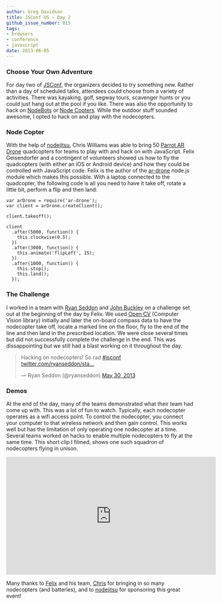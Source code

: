 ```yaml
---
author: Greg Davidson
title: JSConf US — Day 2
github_issue_number: 815
tags:
- browsers
- conference
- javascript
date: 2013-06-05
---
```


### Choose Your Own Adventure

For day two of [JSConf](http://2013.jsconf.us/), the organizers decided to try something new. Rather than a day of scheduled talks, attendees could choose from a variety of activities. There was kayaking, golf, segway tours, scavenger hunts or you could just hang out at the pool if you like. There was also the opportunity to hack on [NodeBots](http://nodebots.io/) or [Node Copters](http://www.nodecopter.com/). While the outdoor stuff sounded awesome, I opted to hack on and play with the nodecopters.

### Node Copter

With the help of [nodejitsu](https://nodejitsu.com/), Chris Williams was able to bring 50 [Parrot AR Drone](https://www.parrot.com/eu/drones/parrot-ardrone-20-elite-edition#parrot-ardrone-20-elite-edition) quadcopters for teams to play with and hack on with JavaScript. Felix Geisendorfer and a contingent of volunteers showed us how to fly the quadcopters (with either an iOS or Android device) and how they could be controlled with JavaScript code. Felix is the author of the [ar-drone](https://github.com/felixge/node-ar-drone) node.js module which makes this possible. With a laptop connected to the quadcopter, the following code is all you need to have it take off, rotate a little bit, perform a flip and then land:

```
var arDrone = require('ar-drone');
var client = arDrone.createClient();

client.takeoff();

client
  .after(5000, function() {
    this.clockwise(0.5);
  })
  .after(3000, function() {
    this.animate('flipLeft', 15);
  })
  .after(1000, function() {
    this.stop();
    this.land();
  });
```

### The Challenge

I worked in a team with [Ryan Seddon](https://www.thecssninja.com/) and [John Buckley](https://web.archive.org/web/20130605185222/http://jbuckley.ca/) on a challenge set out at the beginning of the day by Felix. We used [Open CV](https://opencv.org/) (Computer Vision library) initially and later the on-board compass data to have the nodecopter take off, locate a marked line on the floor, fly to the end of the line and then land in the prescribed location. We were close several times but did not successfully complete the challenge in the end. This was dissappointing *but* we still had a blast working on it throughout the day.

<blockquote class="twitter-tweet"><p>Hacking on nodecopters! So rad <a href="https://twitter.com/search/%23jsconf">#jsconf</a> <a href="http://t.co/d71G94MpaJ" title="http://twitter.com/ryanseddon/status/340145777525542913/photo/1">twitter.com/ryanseddon/sta…</a></p>— Ryan Seddon (@ryanseddon) <a href="https://twitter.com/ryanseddon/status/340145777525542913">May 30, 2013</a></blockquote><script async src="//platform.twitter.com/widgets.js" charset="utf-8"></script>

### Demos

At the end of the day, many of the teams demonstrated what their team had come up with. This was a lot of fun to watch. Typically, each nodecopter operates as a wifi access point. To control the nodecopter, you connect your computer to that wireless network and then gain control. This works well but has the limitation of only operating one nodecopter at a time. Several teams worked on hacks to enable multiple nodecopters to fly at the same time. This short clip I filmed, shows one such squadron of nodecopters flying in unison.

<iframe allowfullscreen="" frameborder="0" height="315" src="https://www.youtube.com/embed/PKlHj3nKA8U" width="560"></iframe>

Many thanks to [Felix](http://felixge.de/) and his team, [Chris](https://www.voodootikigod.com/) for bringing in so many nodecopters (and batteries), and to [nodejitsu](https://nodejitsu.com/) for sponsoring this great event!
